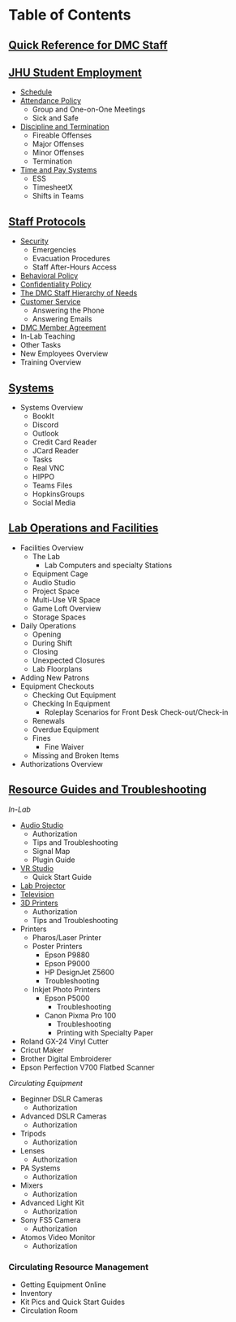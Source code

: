 # Table of Contents

## [Quick Reference for DMC Staff](QuickReference.md)

## [JHU Student Employment](JHUStudentEmployment.md)
  - [Schedule](JHUStudentEmployment.md#schedule)
  - [Attendance Policy](JHUStudentEmployment.md#attendance-policy)
    - Group and One-on-One Meetings
    - Sick and Safe
  - [Discipline and Termination](JHUStudentEmployment.md#discipline-and-termination)
    - Fireable Offenses
    - Major Offenses
    - Minor Offenses
    - Termination
  - [Time and Pay Systems](JHUStudentEmployment.md#time-and-pay-systems)
    - ESS
    - TimesheetX
    - Shifts in Teams

## [Staff Protocols](StaffProtocols.md)
  - [Security](StaffProtocols.md#Security)
    - Emergencies
    - Evacuation Procedures
    - Staff After-Hours Access
  - [Behavioral Policy](StaffProtocols.md#behavioral-policy)
  - [Confidentiality Policy](StaffProtocols.md#confidentiality-policy)
  - [The DMC Staff Hierarchy of Needs](StaffProtocols.md#the-dmc-staff-hierarchy-of-needs)
  - [Customer Service](StaffProtocols.md#customer-service)
    - Answering the Phone
    - Answering Emails
  - [DMC Member Agreement](StaffProtocols.md#dmc-member-agreement)
  - In-Lab Teaching
  - Other Tasks
  - New Employees Overview
  - Training Overview

## [Systems](Systems.md)
- Systems Overview
    - BookIt
    - Discord
    - Outlook
    - Credit Card Reader
    - JCard Reader
    - Tasks
    - Real VNC
    - HIPPO
    - Teams Files
    - HopkinsGroups
    - Social Media

## [Lab Operations and Facilities](LabOperations.md)
  - Facilities Overview
    - The Lab
      - Lab Computers and specialty Stations
    - Equipment Cage
    - Audio Studio
    - Project Space
    - Multi-Use VR Space
    - Game Loft Overview
    - Storage Spaces
  - Daily Operations
    - Opening
    - During Shift
    - Closing
    - Unexpected Closures
    - Lab Floorplans
  - Adding New Patrons
  - Equipment Checkouts
    - Checking Out Equipment
    - Checking In Equipment
      - Roleplay Scenarios for Front Desk Check-out/Check-in
    - Renewals
    - Overdue Equipment
    - Fines
      - Fine Waiver
    - Missing and Broken Items
  - Authorizations Overview
  
## [Resource Guides and Troubleshooting](ResourceGuides.md)
*In-Lab*
- [Audio Studio](ResourceGuides.md#audio-studio)
  - Authorization
  - Tips and Troubleshooting
  - Signal Map
  - Plugin Guide
- [VR Studio](ResourceGuides.md#vr-studio)
  - Quick Start Guide
- [Lab Projector](ResourceGuides.md#lab-projector)
- [Television](ResourceGuides.md#television)
- [3D Printers](ResourceGuides.md#3d-printers)
  - Authorization
  - Tips and Troubleshooting
- Printers
  - Pharos/Laser Printer
  - Poster Printers
    - Epson P9880
    - Epson P9000
    - HP DesignJet Z5600
    - Troubleshooting
  - Inkjet Photo Printers
    - Epson P5000
      - Troubleshooting
    - Canon Pixma Pro 100
      - Troubleshooting
      - Printing with Specialty Paper
- Roland GX-24 Vinyl Cutter
- Cricut Maker
- Brother Digital Embroiderer
- Epson Perfection V700 Flatbed Scanner

*Circulating Equipment*
- Beginner DSLR Cameras
  - Authorization
- Advanced DSLR Cameras
  - Authorization
- Tripods
  - Authorization
- Lenses
  - Authorization
- PA Systems
  - Authorization
- Mixers
  - Authorization
- Advanced Light Kit
  - Authorization
- Sony FS5 Camera
  - Authorization
- Atomos Video Monitor
  - Authorization

### Circulating Resource Management
- Getting Equipment Online
- Inventory
- Kit Pics and Quick Start Guides
- Circulation Room

